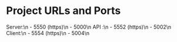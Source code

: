 # Project URLs and Ports
Server:\n
    - 5550 (https)\n
    - 5000\n
API :\n
    - 5552 (https)\n
    - 5002\n
Client:\n
    - 5554 (https)\n
    - 5004\n